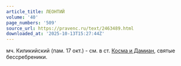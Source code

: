 ```yaml
---
article_title: ЛЕОНТИЙ
volume: '40'
page_numbers: '509'
source_url: https://pravenc.ru/text/2463489.html
downloaded_at: '2025-10-13T15:27:44Z'
---
```


мч. Киликийский (пам. 17 окт.) - см. в ст. [Косма и Дамиан](<https://pravenc.ru/text/Косма и Дамиан.html>), святые бессребреники.
